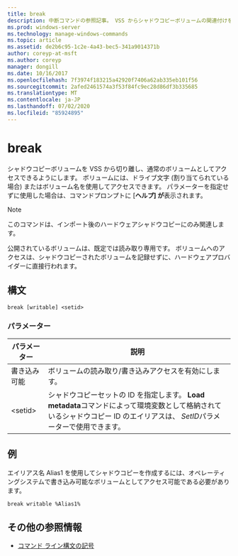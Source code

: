 ```yaml
---
title: break
description: 中断コマンドの参照記事。 VSS からシャドウコピーボリュームの関連付けを解除し、通常のボリュームとしてアクセスできるようにします。
ms.prod: windows-server
ms.technology: manage-windows-commands
ms.topic: article
ms.assetid: de2b6c95-1c2e-4a43-bec5-341a9014371b
author: coreyp-at-msft
ms.author: coreyp
manager: dongill
ms.date: 10/16/2017
ms.openlocfilehash: 7f3974f183215a42920f7406a62ab335eb101f56
ms.sourcegitcommit: 2afed2461574a3f53f84fc9ec28d86df3b335685
ms.translationtype: MT
ms.contentlocale: ja-JP
ms.lasthandoff: 07/02/2020
ms.locfileid: "85924895"
---
```

# <a name="break"></a>break

シャドウコピーボリュームを VSS から切り離し、通常のボリュームとしてアクセスできるようにします。 ボリュームには、ドライブ文字 (割り当てられている場合) またはボリューム名を使用してアクセスできます。 パラメーターを指定せずに使用した場合は、コマンドプロンプトに [**ヘルプ] が**表示されます。

> [!NOTE]
> このコマンドは、インポート後のハードウェアシャドウコピーにのみ関連します。
>
> 公開されているボリュームは、既定では読み取り専用です。 ボリュームへのアクセスは、シャドウコピーされたボリュームを記録せずに、ハードウェアプロバイダーに直接行われます。

## <a name="syntax"></a>構文

```
break [writable] <setid>
```

### <a name="parameters"></a>パラメーター

| パラメーター | 説明 |
| --------- | ----------- |
| 書き込み可能 | ボリュームの読み取り/書き込みアクセスを有効にします。 |
| \<setid> | シャドウコピーセットの ID を指定します。 **Load metadata**コマンドによって環境変数として格納されているシャドウコピー ID のエイリアスは、 *SetID*パラメーターで使用できます。 |

## <a name="examples"></a>例

エイリアス名 Alias1 を使用してシャドウコピーを作成するには、オペレーティングシステムで書き込み可能なボリュームとしてアクセス可能である必要があります。

```
break writable %Alias1%
```

## <a name="additional-references"></a>その他の参照情報

- [コマンド ライン構文の記号](command-line-syntax-key.md)